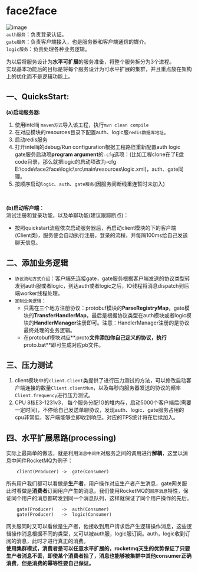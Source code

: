 # face2face
![image](https://github.com/a2888409/face2face/blob/master/arch.png)<br> 
`auth服务`：负责登录认证。<br> 
`gate服务`：负责客户端接入，也是服务器和客户端通信的媒介。<br> 
`logic服务`：负责处理各种业务逻辑。<br>

为以后将服务设计为**水平可扩展**的服务准备，将整个服务拆分为3个进程。<br>
实现基本功能后的目标是将每个服务设计为可水平扩展的集群，并且重点放在架构上的优化而不是逻辑功能上。<br>

## **一、QuicksStart**:
**(a)启动服务器:**<br>

 1. 使用intellij `maven方式`导入该工程，执行`mvn clean compile`<br>
 2. 在对应模块的resources目录下配置auth、logic服`redis数据库地址`。<br>
 3. 启动redis服务<br>
 4. 打开intellij的debug/Run configuration根据工程路径重新配置auth logic gate服务启动项**program argument**的`-cfg`选项：(比如工程clone在了E盘code目录，那么就把logic的启动项改为-cfg E:\code\face2face\logic\src\main\resources\logic.xml)，auth、gate同理。<br>
 5. 按顺序启动`logic`、`auth`、`gate服务`(因服务间断线重连暂时未加入)<br>
<br>

**(b)启动客户端**：<br>
测试注册和登录功能，以及单聊功能(建议跟踪断点)：<br>

 - 按照quickstart流程依次启动服务器后，再启动client模块的下的客户端(Client类)，服务便会自动执行注册，登录的流程，并每隔100ms给自己发送聊天信息。<br>

## **二、添加业务逻辑**<br>
 - `协议流动方式介绍`：客户端先连接gate，gate服务根据客户端发送的协议类型转发到auth服或者logic，到达auth或者logic之后，IO线程将消息dispatch到后端worker线程处理。<br>
 - `定制业务逻辑`：<br>
    - 只需在三个地方注册协议：protobuf模块的**ParseRegistryMap**，gate模块的**TransferHandlerMap**，最后是根据协议类型在auth模块或者logic模块的**HandlerManager**注册即可。注意：HandlerManager注册的是协议最终处理的业务逻辑。<br>
    - 在protobuf模块对应**.proto**文件添加你自己定义的协议，执行**proto.bat**即可生成对应pb文件。<br>

## **三、压力测试**<br>
 1. client模块中的`client.Client`类提供了进行压力测试的方法，可以修改启动客户端连接的数量`Client.clientNum`，以及每秒向服务器发送的协议的频率`Client.frequency`进行压力测试。<br>
 2. CPU 8核E3-1231v3， 每个服务分配1G的堆内存，启动5000个客户端后(需要一定时间)，不停给自己发送单聊协议，发现auth、logic、gate服务占用的cpu非常低，客户端能够立即收到响应。对应的TPS统计将在后续加入。<br>

## **四、水平扩展思路(processing)**<br>
实际上最简单的做法，就是利用`消息中间件`对服务之间的调用进行**解耦**，这里以消息中间件RocketMQ为例子：
```
    client(Producer) ->  gate(Consumer)
```
所有用户我们都可以看做是**生产者**，用户操作对应生产者产生消息，gate网关服此时看做是**消费者**订阅用户产生的消息。我们使用RocketMQ的`顺序消息`特性，保证同个用户的消息都转发到同一个消息队列，这样就保证了同个用户操作的先后。
```
    gate(Producer)   ->  auth(Consumer)
    gate(Producer)   ->  logic(Consumer)
```
网关服同时又可以看做是生产者，他接收到用户请求后产生逻辑操作消息，这些逻辑操作消息根据不同的类型，又可以被auth服，logic服订阅。auth，logic收到订阅的消息，此时才进行真正的消费。<br>
**使用集群模式，消费者是可以任意水平扩展的，rocketmq天生的优势保证了只要生产者消息不丢，即使某个消费者挂了，消息也能够被集群中其他consumer正确消费，但是消费的幂等性要自己保证。**













